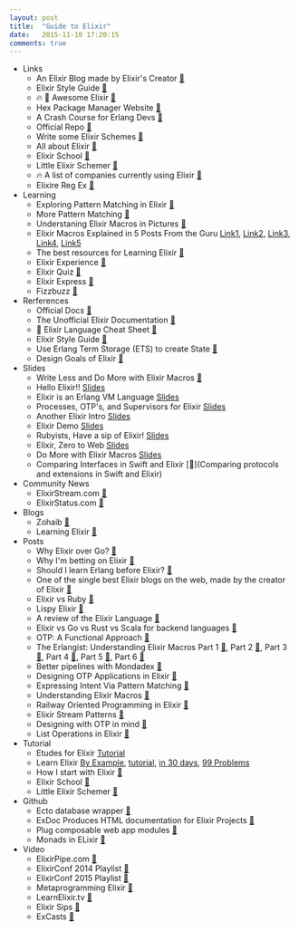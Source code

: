 ```yaml
---
layout: post
title:  "Guide to Elixir"
date:   2015-11-10 17:20:15
comments: true
---
```


- Links
    - An Elixir Blog made by Elixir's Creator [:link:](http://blog.plataformatec.com.br/tag/elixir/)
    - Elixir Style Guide [:link:](https://github.com/niftyn8/elixir_style_guide)
    - :fire: :raised_hands: Awesome Elixir [:link:](https://github.com/h4cc/awesome-elixir)
    - Hex Package Manager Website [:link:](https://hex.pm/)
    - A Crash Course for Erlang Devs [:link:](http://elixir-lang.org/crash-course.html)
    - Official Repo [:link:](https://github.com/elixir-lang/elixir)
    - Write some Elixir Schemes [:link:](https://github.com/jwhiteman/a-little-elixir-goes-a-long-way)
    - All about Elixir [:link:](https://github.com/chrismccord/elixir_express)
    - Elixir School [:link:](https://github.com/doomspork/elixir-school)
    - Little Elixir Schemer [:link:](https://github.com/jwhiteman/a-little-elixir-goes-a-long-way)
    - :fire: A list of companies currently using Elixir [:link:](https://github.com/doomspork/elixir-companies) 
    - Elixire Reg Ex [:link:](http://www.elixre.uk/)
- Learning
    - Exploring Pattern Matching in Elixir [:link:](https://dockyard.com/blog/2014/12/26/pattern-matching-in-elixir-for-rubyists)
    - More Pattern Matching [:link:](http://eftimov.net/pattern-matching-elixir/)
    - Understaning Elixir Macros in Pictures [:link:](http://thepugautomatic.com/2015/10/understanding-elixir-macros/)
    - Elixir Macros Explained in 5 Posts From the Guru [Link1](http://www.theerlangelist.com/2014/06/understanding-elixir-macros-part-1.html), [Link2](http://www.theerlangelist.com/2014/06/understanding-elixir-macros-part-2.html), [Link3](http://www.theerlangelist.com/2014/06/understanding-elixir-macros-part-3.html), [Link4](http://www.theerlangelist.com/2014/06/understanding-elixir-macros-part-4.html), [Link5](http://www.theerlangelist.com/2014/06/understanding-elixir-macros-part-5.html)
    - The best resources for Learning Elixir [:link:](https://teamgaslight.com/blog/the-best-resources-for-learning-elixir)
    - Elixir Experience [:link:](http://elixirexperience.com/)
    - Elixir Quiz [:link:](http://elixirquiz.github.io/)
    - Elixir Express [:link:](https://github.com/chrismccord/elixir_express)
    - Fizzbuzz [:link:](http://www.leighhalliday.com/fizzbuzz-in-elixir)
- Rerferences
    - Official Docs [:link:](http://elixir-lang.org/docs/stable/elixir/Keyword.html)
    - The Unofficial Elixir Documentation [:link:](http://elixir-lang.readthedocs.org/en/latest/index.html)   
    - :raised_hands: Elixir Language Cheat Sheet [:link:](http://media.pragprog.com/titles/elixir/ElixirCheat.pdf)
    - Elixir Style Guide [:link:](https://github.com/niftyn8/elixir_style_guide)
    - Use Erlang Term Storage (ETS) to create State [:link:](http://www.erlang.org/doc/man/ets.html)
    - Design Goals of Elixir [:link:](http://elixir-lang.org/blog/2013/08/08/elixir-design-goals/)
- Slides
    - Write Less and Do More with Elixir Macros [:link:](http://www.chrismccord.com/blog/2014/03/13/write-less-do-more-and-have-fun-with-elixir-macros/)
    - Hello Elixir!! [Slides](https://speakerdeck.com/benjamintan/hello-elixir)
    - Elixir is an Erlang VM Language [Slides](https://speakerdeck.com/rssll/elixir-an-erlang-vm-language)
    - Processes, OTP's, and Supervisors for Elixir [Slides](https://speakerdeck.com/benjamintan/elixir-peeking-into-processes-otp-and-supervisors)
    - Another Elixir Intro [Slides](https://speakerdeck.com/philss/elixir-an-introduction)
    - Elixir Demo [Slides](https://speakerdeck.com/benjamintan/ruby-plus-elixir-polyglottin-ftw)
    - Rubyists, Have a sip of Elixir! [Slides](https://speakerdeck.com/benjamintan/rubyists-have-a-sip-of-elixir)
    - Elixir, Zero to Web [Slides](https://speakerdeck.com/thegrubbsian/elixir-zero-to-web)
    - Do More with Elixir Macros [Slides](http://slides.com/chrismccord/elixir-macros#/)
    - Comparing Interfaces in Swift and Elixir [:link:](Comparing protocols and extensions in Swift and Elixir)
- Community News
    - ElixirStream.com [:link:](http://elixirstream.com/)
    - ElixirStatus.com [:link:](http://elixirstatus.com/)
- Blogs
    - Zohaib [:link:](http://zohaib.me/)
    - Learning Elixir [:link:](http://learningelixir.joekain.com/)
- Posts
    - Why Elixir over Go? [:link:](https://www.quora.com/I-recently-noticed-that-some-companies-developers-migrated-or-adopted-Go-language-over-Node-js-Why-is-that?share=1)
    - Why I'm betting on Elixir [:link:](https://medium.com/@kenmazaika/why-im-betting-on-elixir-7c8f847b58)
    - Should I learn Erlang before Elixir? [:link:](https://www.quora.com/Is-it-necessary-to-learn-Erlang-before-digging-into-Elixir)
    - One of the single best Elixir blogs on the web, made by the creator of Elixir [:link:](http://blog.plataformatec.com.br/tag/elixir/)
    - Elixir vs Ruby [:link:](http://www.littlelines.com/blog/2014/06/27/elixir-vs-ruby-showdown-part-one/)
    - Lispy Elixir [:link:](http://blog.8thlight.com/patrick-gombert/2013/11/26/lispy-elixir.html)
    - A review of the Elixir Language [:link:](https://www.quora.com/Reviews-of-Elixir-programming-language)
    - Elixir vs Go vs Rust vs Scala for backend languages [:link:](https://www.quora.com/I-recently-noticed-that-some-companies-developers-migrated-or-adopted-Go-language-over-Node-js-Why-is-that/answer/Anri-Digholm) 
    - OTP: A Functional Approach [:link:](https://viget.com/extend/otp-ocaml-haskell-elixir)
    - The Erlangist: Understanding Elixir Macros Part 1 [:link:](http://www.theerlangelist.com/article/macros_1), Part 2 [:link:](http://www.theerlangelist.com/article/macros_2), Part 3 [:link:](http://www.theerlangelist.com/article/macros_3), Part 4 [:link:](http://www.theerlangelist.com/article/macros_4), Part 5 [:link:](http://www.theerlangelist.com/article/macros_5), Part 6 [:link:](http://www.theerlangelist.com/article/macros_6)
    - Better pipelines with Mondadex [:link:](http://blog.danielberkompas.com/2015/09/03/better-pipelines-with-monadex.html)
    - Designing OTP Applications in Elixir [:link:](http://learningelixir.joekain.com/designing-with-otp-applications-in-elixir/)
    - Expressing Intent Via Pattern Matching [:link:](http://eftimov.net/pattern-matching-intent/)
    - Understanding Elixir Macros [:link:](http://thepugautomatic.com/2015/10/understanding-elixir-macros/)
    - Railway Oriented Programming in Elixir [:link:](http://zohaib.me/railway-programming-pattern-in-elixir/)
    - Elixir Stream Patterns [:link:](http://learningelixir.joekain.com/stream-patterns-in-elixir/)
    - Designing with OTP in mind [:link:](http://learningelixir.joekain.com/designing-with-otp-applications-in-elixir/)
    - List Operations in Elixir [:link:](http://learningelixir.joekain.com/list-ops/)
- Tutorial
    - Etudes for Elixir [Tutorial](https://github.com/oreillymedia/etudes-for-elixir)
    - Learn Elixir [By Example](http://jeregrine.github.io/elixir-by-example/), [tutorial](http://howistart.org/posts/elixir/1), [in 30 days](https://github.com/hsavit1/30-days-of-elixir), [99 Problems](https://github.com/cloud8421/99-elixir-problems)
    - How I start with Elixir [:link:](https://howistart.org/posts/elixir/1)
    - Elixir School [:link:](https://github.com/doomspork/elixir-school)
    - Little Elixir Schemer [:link:](https://github.com/jwhiteman/a-little-elixir-goes-a-long-way)
- Github
    - Ecto database wrapper [:link:](https://github.com/elixir-lang/ecto)
    - ExDoc Produces HTML documentation for Elixir Projects [:link:](https://github.com/elixir-lang/ex_doc)
    - Plug composable web app modules [:link:](https://github.com/elixir-lang/plug)
    - Monads in ELixir [:link:](https://github.com/rob-brown/MonadEx)
- Video
    - ElixirPipe.com [:link:](http://elixirpipe.com/)
    - ElixirConf 2014 Playlist [:link:](https://www.youtube.com/watch?v=rt8h_xeESLg&list=PLE7tQUdRKcyakbmyFcmznq2iNtL80mCsT)
    - ElixirConf 2015 Playlist [:link:](https://www.youtube.com/playlist?list=PLE7tQUdRKcyZb7L66A9JvYWu_ItURk8qJ)
    - Metaprogramming Elixir [:link:](http://www.chrismccord.com/blog/2015/06/26/ndc-oslo-2015-metaprogramming-elixir/)
    - LearnElixir.tv [:link:](https://www.learnelixir.tv/episodes)
    - Elixir Sips [:link:](http://elixirsips.com/)
    - ExCasts [:link:](https://excasts.com/)
